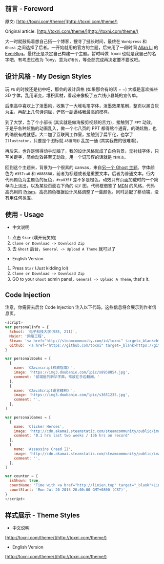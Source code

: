 ## 前言 - Foreword

原文: [http://toxni.com/theme/](http://toxni.com/theme/)

Original article: [http://toxni.com/theme/](http://toxni.com/theme/)

大一时就鼓捣着想自己搭一个博客，搜寻了挺长时间，最终在 `Wordpress` 和 `Ghost` 之间选择了后者。一开始就用的官方的主题，后来用了一段时间 [Allan Li](http://allan.li/) 的 [EverBlog](https://github.com/lialun/EverBlog)。最终还是决定自己构建一个主题。暂时叫做 Toxni 也就是我自己的名字吧，有考虑过改为 Tony，意为`好看的`，等全部完成再决定要不要改吧。

## 设计风格 - My Design Styles

玩 `PS` 的时候还是初中吧，那会的设计风格 (如果那会有的话 = =) 大概是喜欢搞些 3D 字体，乱用渐变，堆积素材，看起来像极了五六线小县城的宣传单。


后来高中喜欢上了泼墨风，收集了一大堆毛笔字体，泼墨效果笔刷，整页以黑白灰为主，再配上几句诗词赋，俨然一副逼格我最高的模样。

到了大学，当了个小部长 (其实就是做海报剪视频的苦力)，接触到了 `PPT` 动效，于是乎各种炫酷的动画乱入，做一个七八页的 PPT 都得熬个通宵，的确炫酷，也的确很有成就感。大二加了互联网工作室，接触到了扁平化，也学了 `Illustrator`，只要是个图标就 `45度阴影` 乱加一通 (其实我做的很难看)。

再后来，也许是懒得动手动脑了，我的设计风格就成了白色背景，无衬线字体，只写关键字，简单动效甚至无动效，用一个词形容的话就是 `性冷淡`。

回到这个主题来，背景为一个很素的 canvas，来自[另一个 Ghost 主题](https://snowz.me/)。字体颜色为 `#357ca0` 和 `#888888`，前者为标题或者是重要文本，后者为普通文本。行内代码颜色为主题色的反色，`#ca835f` 差不多是橙色。动效只有页面加载时的一个简单向上淡出，以及某些页面右下角的 `GIF` 图。代码框借鉴了 [MDN](https://developer.mozilla.org) 的风格，代码高亮用的 [Prism](http://prismjs.com/)，高亮颜色根据设计风格调整了一些颜色。同时适配了移动端，没有用任何类库。

## 使用 - Usage
* 中文说明

1. 点击 `Star` (噗开玩笑的)
2. `Clone or Download -> Download Zip`
3. 去 `Ghost` 后台，`General -> Upload A Theme` 就可以了

* English Version

1. Press `Star` (Just kidding lol)
2. `Clone or Download -> Download Zip `
3. GO to your `Ghost` admin panel，`General -> Upload A Theme`, that's it.

## Code Injection

注意，你需要去后台 Code Injection 注入以下代码，这些信息将会展示到作者信息页。

```js
<script>  
var personalInfo = {  
  School: '电子科技大学(985, 211)',
  Major: '网络工程',
  Steam: '<a href="http://steamcommunity.com/id/toxni" target=_blank>http://steamcommunity.com/id/toxni</a>',
  Github: '<a href="https://github.com/toxni" target=_blank>https://github.com/toxni</a>',
}

var personalBooks = [  
  {
    name: '《Javascript权威指南》',
    image: 'https://img3.doubanio.com/lpic/s8958854.jpg',
    comment: '前端届的新华字典，常放在手边翻阅。'
  },
  {
    name: '《JavaScript语言精粹》',
    image: 'https://img3.doubanio.com/lpic/s3651235.jpg',
    comment: '',
  },
]

var personalGames = [  
  {
    name: 'Clicker Heroes',
    image: 'http://cdn.akamai.steamstatic.com/steamcommunity/public/images/apps/363970/2c4d7dad61946f8a81548a21955ccdcf9199364b.jpg',
    comment: '0.1 hrs last two weeks / 136 hrs on record'
  },
  {
    name: 'Assassins Creed II',
    image: 'http://cdn.akamai.steamstatic.com/steamcommunity/public/images/apps/33230/6d29461ee9303967cb32c2142afaf9bbdb911b6f.jpg',
    comment: '',
  },
]

var counter = {  
  isShown: true,
  countName: 'Time with <a href="http://linien.top" target="_blank">Linien</a> is running...',
  countStart: 'Mon Jul 20 2015 20:00:00 GMT+0800 (CST)',
}
</script>  
```


## 样式展示 - Theme Styles

* 中文说明

[http://toxni.com/theme/](http://toxni.com/theme/)


* English Version

[http://toxni.com/theme/](http://toxni.com/theme/)
